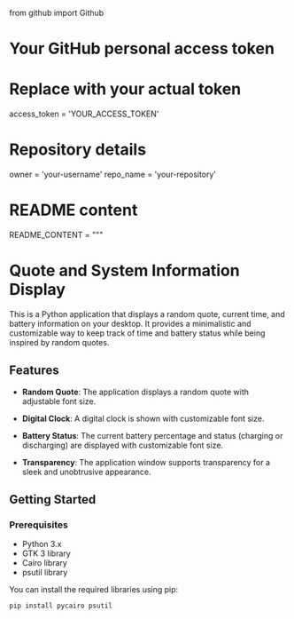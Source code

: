 from github import Github

# Your GitHub personal access token
# Replace with your actual token
access_token = 'YOUR_ACCESS_TOKEN'

# Repository details
owner = 'your-username'
repo_name = 'your-repository'

# README content
README_CONTENT = """
# Quote and System Information Display

This is a Python application that displays a random quote, current time, and battery information on your desktop. It provides a minimalistic and customizable way to keep track of time and battery status while being inspired by random quotes.

## Features

- **Random Quote**: The application displays a random quote with adjustable font size.

- **Digital Clock**: A digital clock is shown with customizable font size.

- **Battery Status**: The current battery percentage and status (charging or discharging) are displayed with customizable font size.

- **Transparency**: The application window supports transparency for a sleek and unobtrusive appearance.

## Getting Started

### Prerequisites

- Python 3.x
- GTK 3 library
- Cairo library
- psutil library

You can install the required libraries using pip:

```bash
pip install pycairo psutil
